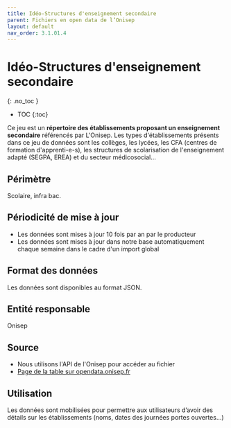```yaml
---
title: Idéo-Structures d'enseignement secondaire
parent: Fichiers en open data de l’Onisep
layout: default
nav_order: 3.1.01.4
---
```


# Idéo-Structures d'enseignement secondaire
{: .no_toc }

- TOC
{:toc}

Ce jeu est un **répertoire des établissements proposant un enseignement secondaire** référencés par L'Onisep. Les types d'établissements présents dans ce jeu de données sont les collèges, les lycées, les CFA (centres de formation d'apprenti-e-s), les structures de scolarisation de l'enseignement adapté (SEGPA, EREA) et du secteur médicosocial...

## Périmètre

Scolaire, infra bac.

## Périodicité de mise à jour

- Les données sont mises à jour 10 fois par an par le producteur
- Les données sont mises à jour dans notre base automatiquement chaque semaine dans le cadre d'un import global

## Format des données

Les données sont disponibles au format JSON.

## Entité responsable

Onisep

## Source

- Nous utilisons l'API de l'Onisep pour accéder au fichier
- [Page de la table sur opendata.onisep.fr](https://opendata.onisep.fr/data/5fa5816ac6a6e/2-ideo-structures-d-enseignement-secondaire.htm)

## Utilisation

Les données sont mobilisées pour permettre aux utilisateurs d’avoir des détails sur les établissements (noms, dates des journées portes ouvertes…)